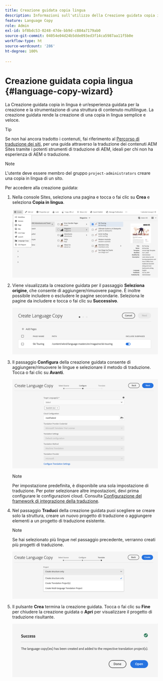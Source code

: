 ```yaml
---
title: Creazione guidata copia lingua
description: Informazioni sull'utilizzo della Creazione guidata copia in lingua in AEM.
feature: Language Copy
role: Admin
exl-id: bf8bdc53-0248-47de-bb9d-c884a7179ab0
source-git-commit: 04054e04d24b5dde093ed3f14ca5987aa11f5b0e
workflow-type: ht
source-wordcount: '286'
ht-degree: 100%

---
```


# Creazione guidata copia lingua {#language-copy-wizard}

La Creazione guidata copia in lingua è un’esperienza guidata per la creazione e la strumentazione di una struttura di contenuto multilingue. La creazione guidata rende la creazione di una copia in lingua semplice e veloce.

>[!TIP]
>
>Se non hai ancora tradotto i contenuti, fai riferimento al [Percorso di traduzione dei siti,](/help/journey-sites/translation/overview.md) per una guida attraverso la traduzione dei contenuti AEM Sites tramite i potenti strumenti di traduzione di AEM, ideali per chi non ha esperienza di AEM o traduzione.

>[!NOTE]
>
>L&#39;utente deve essere membro del gruppo `project-administrators` creare una copia in lingua di un sito.

Per accedere alla creazione guidata:

1. Nella console Sites, seleziona una pagina e tocca o fai clic su **Crea** e seleziona **Copia in lingua**.

   ![Crea copia in lingua dalla creazione guidata](../assets/language-copy-wizard.png)

1. Viene visualizzata la creazione guidata per il passaggio **Seleziona origine**, che consente di aggiungere/rimuovere pagine. È inoltre possibile includere o escludere le pagine secondarie. Seleziona le pagine da includere e tocca o fai clic su **Successivo**.

   ![Aggiunta di pagine con la creazione guidata](../assets/language-copy-wizard-add-pages.png)

1. Il passaggio **Configura** della creazione guidata consente di aggiungere/rimuovere le lingue e selezionare il metodo di traduzione. Tocca o fai clic su **Avanti**.

   ![Configura il passaggio della creazione guidata](../assets/language-copy-wizard-configure.png)

   >[!NOTE]
   >
   >Per impostazione predefinita, è disponibile una sola impostazione di traduzione. Per poter selezionare altre impostazioni, devi prima configurare le configurazioni cloud. Consulta [Configurazione del framework di integrazione della traduzione](integration-framework.md).

1. Nel passaggio **Traduci** della creazione guidata puoi scegliere se creare solo la struttura, creare un nuovo progetto di traduzione o aggiungere elementi a un progetto di traduzione esistente.

   >[!NOTE]
   >
   >Se hai selezionato più lingue nel passaggio precedente, verranno creati più progetti di traduzione.

   ![Passaggio di traduzione della creazione guidata](../assets/language-copy-wizard-translate.png)

1. Il pulsante **Crea** termina la creazione guidata. Tocca o fai clic su **Fine** per chiudere la creazione guidata o **Apri** per visualizzare il progetto di traduzione risultante.

   ![Termina creazione guidata](../assets/language-copy-wizard-done.png)

